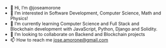 - 👋 Hi, I’m @joseamorone
- 👀 I’m interested in Software Development, Computer Science, Math and Physics!
- 🌱 I’m currently learning Computer Science and Full Stack and Blockchain development with JavaScript, Python, Django and Solidity.
- 💞️ I’m looking to collaborate on Backend and Blockchain projects
- 📫 How to reach me jose.amorone@gmail.com

<!---
joseamorone/joseamorone is a ✨ special ✨ repository because its `README.md` (this file) appears on your GitHub profile.
You can click the Preview link to take a look at your changes.
--->
